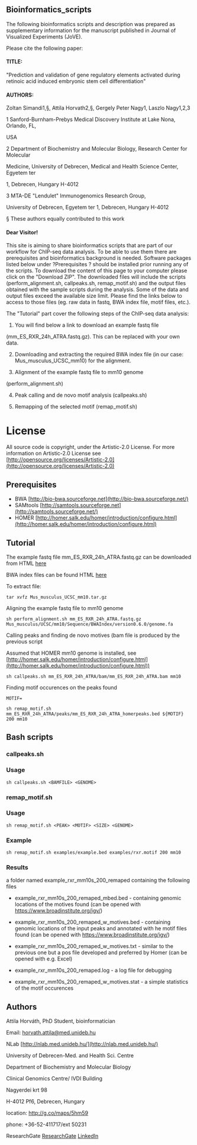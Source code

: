 ## Bioinformatics_scripts ##

The following bioinformatics scripts and description was prepared as supplementary information for the manuscript published in Journal of Visualized Experiments (JoVE).

Please cite the following paper:

#### TITLE: ####
"Prediction and validation of gene regulatory elements activated during retinoic acid induced embryonic stem cell differentiation"

#### AUTHORS: ####

Zoltan Simandi1,§, Attila Horvath2,§, Gergely Peter Nagy1, Laszlo Nagy1,2,3

1 Sanford-Burnham-Prebys Medical Discovery Institute at Lake Nona, Orlando, FL, 

USA

2 Department of Biochemistry and Molecular Biology, Research Center for Molecular 

Medicine, University of Debrecen, Medical and Health Science Center,  Egyetem ter 

1, Debrecen, Hungary H-4012

3 MTA-DE "Lendulet" Immunogenomics Research Group, 

University of Debrecen, Egyetem ter 1, Debrecen, Hungary H-4012

§ These authors equally contributed to this work

#### Dear Visitor! ####

This site is aiming to share bioinformatics scripts that are part of our workflow for 
ChIP-seq data analysis.
To be able to use them there are prerequisites and bioinformatics background is 
needed. Software packages listed below under ?Prerequisites ? should be installed 
prior running any of the scripts. To download the content of this page to your computer please click on the 
"Download ZIP". The downloaded files will include the scripts (perform_alignment.sh, callpeaks.sh, remap_motif.sh) and the output files obtained with the sample scripts during the analysis. 
Some of the data and output files exceed the available size limit. Please find the links 
below to access to those files (eg. raw data in fastq, BWA index file, motif files, etc.).

The "Tutorial" part cover the following steps of the ChIP-seq data analysis:

1. You will find below a link to download an example fastq file 

(mm_ES_RXR_24h_ATRA.fastq.gz). This can be replaced with your own data.

2. Downloading and extracting the required BWA index file (in our case: Mus_musculus_UCSC_mm10) for the alignment. 

3. Alignment of the example fastq file to mm10 genome 

(perform_alignment.sh) 

4. Peak calling and de novo motif analysis (callpeaks.sh)

5. Remapping of the selected motif (remap_motif.sh)

# License #

All source code is copyright, under the Artistic-2.0 License.
For more information on Artistic-2.0 License see [http://opensource.org/licenses/Artistic-2.0](http://opensource.org/licenses/Artistic-2.0)

## Prerequisites ##
+ BWA [http://bio-bwa.sourceforge.net](http://bio-bwa.sourceforge.net/)
+ SAMtools [http://samtools.sourceforge.net](http://samtools.sourceforge.net/)
+ HOMER [http://homer.salk.edu/homer/introduction/configure.html](http://homer.salk.edu/homer/introduction/configure.html)

## Tutorial ##

The example fastq file mm_ES_RXR_24h_ATRA.fastq.gz can be downloaded from 
HTML <a href="ftp://bioinformatics_scripts:z072yyq@ngsdebftp.med.unideb.hu">here</a> 

BWA index files can be found 
HTML <a href="ftp://igenome:G3nom3s4u@ussd-ftp.illumina.com/Mus_musculus/UCSC/mm10/Mus_musculus_UCSC_mm10.tar.gz">here</a>  

To extract file: 
```
tar xvfz Mus_musculus_UCSC_mm10.tar.gz
```

 Aligning the example fastq file to mm10 genome
```
sh perform_alignment.sh mm_ES_RXR_24h_ATRA.fastq.gz Mus_musculus/UCSC/mm10/Sequence/BWAIndex/version0.6.0/genome.fa
```
Calling peaks and finding de novo motives (bam file is produced by the previous script

Assumed that HOMER mm10 genome is installed, see [http://homer.salk.edu/homer/introduction/configure.html](http://homer.salk.edu/homer/introduction/configure.html))
```
sh callpeaks.sh mm_ES_RXR_24h_ATRA/bam/mm_ES_RXR_24h_ATRA.bam mm10
```
Finding motif occurences on the peaks found
```
MOTIF=

sh remap_motif.sh mm_ES_RXR_24h_ATRA/peaks/mm_ES_RXR_24h_ATRA_homerpeaks.bed ${MOTIF} 200 mm10
```
## Bash scripts ##

### callpeaks.sh ###

### Usage ###
```
sh callpeaks.sh <BAMFILE> <GENOME>
```
### remap_motif.sh ###

### Usage ###
```
sh remap_motif.sh <PEAK> <MOTIF> <SIZE> <GENOME>
```
### Example ###
```
sh remap_motif.sh examples/example.bed examples/rxr.motif 200 mm10
```
### Results ###

a folder named example_rxr_mm10s_200_remaped containing the following files

+ example_rxr_mm10s_200_remaped_mbed.bed  - containing genomic locations of the motives found (can be opened with https://www.broadinstitute.org/igv/)

+ example_rxr_mm10s_200_remaped_w_motives.bed  - containing genomic locations of the input peaks and annotated with he motif files found (can be opened with https://www.broadinstitute.org/igv/)

+ example_rxr_mm10s_200_remaped_w_motives.txt  - similar to the previous one but a pos file developed and preferred by Homer (can be opened with e.g. Excel) 

+ example_rxr_mm10s_200_remaped.log  - a log file for debugging

+ example_rxr_mm10s_200_remaped_w_motives.stat - a simple statistics of the motif occurences

## Authors ##

Attila Horváth, PhD Student, bioinformatician

Email: horvath.attila@med.unideb.hu

NLab [http://nlab.med.unideb.hu/](http://nlab.med.unideb.hu/)

University of Debrecen-Med. and Health Sci. Centre

Department of Biochemistry and Molecular Biology

Clinical Genomics Centre/ IVDI Building

Nagyerdei krt 98

H-4012 Pf6, Debrecen, Hungary

location: http://g.co/maps/5hm59

phone: +36-52-411717/ext 50231

ResearchGate
[ResearchGate](https://www.researchgate.net/profile/Attila_Horvath9)
[LinkedIn](https://www.linkedin.com/hp/?dnr=oVL_xVLIOvvZ7IVooNyotA0wOPufXI8UAya1)


